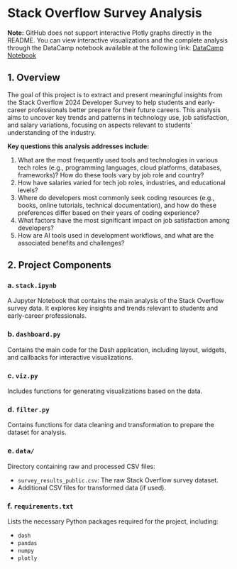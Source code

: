 # Stack Overflow Survey Analysis
**Note:** GitHub does not support interactive Plotly graphs directly in the README. You can view interactive visualizations and the complete analysis through the DataCamp notebook available at the following link: [DataCamp Notebook](https://www.datacamp.com/datalab/w/8eadb104-1ad8-4f1c-b99c-f43d5ab98978/edit)

## 1. Overview

The goal of this project is to extract and present meaningful insights from the Stack Overflow 2024 Developer Survey to help students and early-career professionals better prepare for their future careers. This analysis aims to uncover key trends and patterns in technology use, job satisfaction, and salary variations, focusing on aspects relevant to students' understanding of the industry.

**Key questions this analysis addresses include:**

1. What are the most frequently used tools and technologies in various tech roles (e.g., programming languages, cloud platforms, databases, frameworks)? How do these tools vary by job role and country?
2. How have salaries varied for tech job roles, industries, and educational levels?
3. Where do developers most commonly seek coding resources (e.g., books, online tutorials, technical documentation), and how do these preferences differ based on their years of coding experience?
4. What factors have the most significant impact on job satisfaction among developers?
5. How are AI tools used in development workflows, and what are the associated benefits and challenges?

## 2. Project Components

### a. `stack.ipynb`

A Jupyter Notebook that contains the main analysis of the Stack Overflow survey data. It explores key insights and trends relevant to students and early-career professionals.

### b. `dashboard.py`

Contains the main code for the Dash application, including layout, widgets, and callbacks for interactive visualizations.

### c. `viz.py`

Includes functions for generating visualizations based on the data.

### d. `filter.py`

Contains functions for data cleaning and transformation to prepare the dataset for analysis.

### e. `data/`

Directory containing raw and processed CSV files:
- `survey_results_public.csv`: The raw Stack Overflow survey dataset.
- Additional CSV files for transformed data (if used).

### f. `requirements.txt`

Lists the necessary Python packages required for the project, including:
- `dash`
- `pandas`
- `numpy`
- `plotly`
